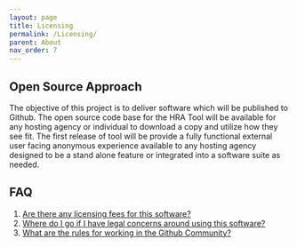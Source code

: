 ```yaml
---
layout: page
title: Licensing
permalink: /Licensing/
parent: About
nav_order: 7
---
```



## Open Source Approach

The objective of this project is to deliver software which will be published to Github. The open source code base for the HRA  Tool will be available for any hosting agency or individual to download a copy and utilize how they see fit. The first release of tool will be provide a fully functional external user facing anonymous experience available to any hosting agency designed to be a stand alone feature or integrated into a software suite as needed.

## FAQ

1. [Are there any licensing fees for this software?](https://github.com/ideacrew/hra_calculator/blob/master/LICENSE) 
2. [Where do I go if I have legal concerns around using this software?](https://opensource.guide/legal/)
3. [What are the rules for working in the Github Community?](https://help.github.com/en/articles/github-community-guidelines)

